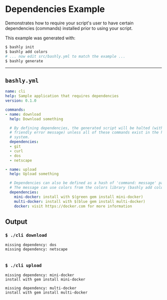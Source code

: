 # Dependencies Example

Demonstrates how to require your script's user to have certain dependencies
(commands) installed prior to using your script.

This example was generated with:

```bash
$ bashly init
$ bashly add colors
# ... now edit src/bashly.yml to match the example ...
$ bashly generate
```

-----

## `bashly.yml`

````yaml
name: cli
help: Sample application that requires dependencies
version: 0.1.0

commands:
- name: download
  help: Download something

  # By defining dependencies, the generated script will be halted (with a
  # friendly error message) unless all of these commands exist in the host
  # system.
  dependencies:
  - git
  - curl
  - dos
  - netscape

- name: upload
  help: Upload something

  # Dependencies can also be defined as a hash of 'command: message' pairs.
  # The message can use colors from the colors library (bashly add colors).
  dependencies:
    mini-docker: install with $(green gem install mini-docker)
    multi-docker: install with $(blue gem install multi-docker)
    docker: visit https://docker.com for more information
````



## Output

### `$ ./cli download`

````shell
missing dependency: dos
missing dependency: netscape


````

### `$ ./cli upload`

````shell
missing dependency: mini-docker
install with gem install mini-docker

missing dependency: multi-docker
install with gem install multi-docker



````



